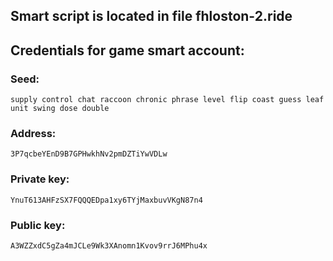 ## Smart script is located in file fhloston-2.ride

## Credentials for game smart account:
### Seed: 
`supply control chat raccoon chronic phrase level flip coast guess leaf unit swing dose double`
### Address: 
`3P7qcbeYEnD9B7GPHwkhNv2pmDZTiYwVDLw`
### Private key: 
`YnuT613AHFzSX7FQQQEDpa1xy6TYjMaxbuvVKgN87n4`
### Public key: 
`A3WZZxdC5gZa4mJCLe9Wk3XAnomn1Kvov9rrJ6MPhu4x`
